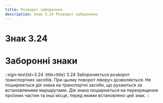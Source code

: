 ```yaml
---
title: Розворот заборонено
description: Знак 3.24 Розворот заборонено
---
```

# Знак 3.24
# Заборонні знаки
::sign-text{id=3.24 :title=title}
3.24 Забороняється розворот транспортних засобів. При цьому поворот ліворуч дозволяється.
Не поширюється дія знака на транспортні засоби, що рухаються за встановленими маршрутами.
Дія знака поширюється на перехрещення проїзних частин та інші місця, перед якими встановлено цей знак.
::